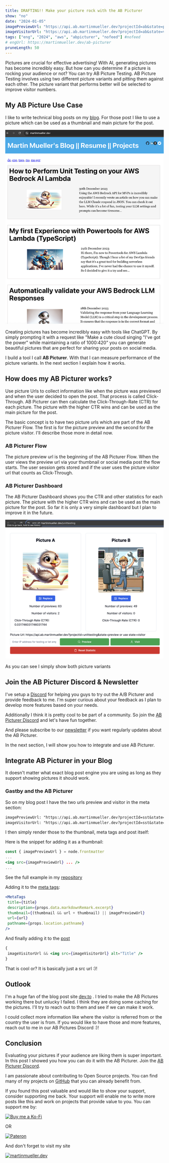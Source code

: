 ```yaml
---
title: DRAFTING!! Make your picture rock with the AB Picturer 
show: "no"
date: "2024-01-05"
imagePreviewUrl: "https://api.ab.martinmueller.dev?projectId=ab&state=preview"
imageVisitorUrl: "https://api.ab.martinmueller.dev?projectId=ab&state=visitor"
tags: ["eng", "2024", "aws", "abpicturer", "nofeed"] #nofeed
# engUrl: https://martinmueller.dev/ab-picturer
pruneLength: 50
---
```


Pictures are crucial for effective advertising! With AI, generating pictures has become incredibly easy. But how can you determine if a picture is rocking your audience or not? You can try AB Picture Testing. AB Picture Testing involves using two different picture variants and pitting them against each other. The picture variant that performs better will be selected to improve visitor numbers.

## My AB Picture Use Case

I like to write technical blog posts on my [blog](https://martinmueller.dev). For those post I like to use a picture which can be used as a thumbnail and main picture for the post.

![martinmueller.dev blog](https://github.com/mmuller88/mmblog/raw/master/content/ab-picturer/blog.png)

Creating pictures has become incredibly easy with tools like ChatGPT. By simply prompting it with a request like "Make a cute cloud singing "I've got the power" while maintaining a ratio of 1000:420" you can generate beautiful pictures that are perfect for sharing your posts on social media.

I build a tool I call **AB Picturer**. With that I can measure performance of the picture variants. In the next section I explain how it works.

## How does my AB Picturer works?

Use picture Urls to collect information like when the picture was previewed and when the user decided to open the post. That process is called Click-Through. AB Picturer can then calculate the Click-Through-Rate (CTR) for each picture. The picture with the higher CTR wins and can be used as the main picture for the post.

The basic concept is to have two picture urls which are part of the AB Picturer Flow. The first is for the picture preview and the second for the picture visitor. I'll describe those more in detail now.

### AB Picturer Flow

The picture preview url is the beginning of the AB Picturer Flow. When the user views the preview url via your thumbnail or social media post the flow starts. The user session gets stored and if the user uses the picture visitor url that counts as Click-Through.

### AB Picturer Dashboard

The AB Picturer Dashboard shows you the CTR and other statistics for each picture. The picture with the higher CTR wins and can be used as the main picture for the post. So far it is only a very simple dashboard but I plan to improve it in the future.

![Pateron](https://github.com/mmuller88/mmblog/raw/master/content/ab-picturer/dashboard.png)

As you can see I simply show both picture variants

## Join the AB Picturer Discord & Newsletter

I've setup a [Discord](https://discord.gg/ZSvMBCUeyA) for helping you guys to try out the A/B Picturer and provide feedback to me. I'm super curious about your feedback as I plan to develop more features based on your needs.

Additionally I think it is pretty cool to be part of a community. So join the [AB Picturer Discord](https://discord.gg/ZSvMBCUeyA) and let's have fun together.

And please subscribe to our [newsletter](https://app.ab.martinmueller.dev/newsletter) if you want regularly updates about the AB Picturer.

In the next section, I will show you how to integrate and use AB Picturer.

## Integrate AB Picturer in your Blog

It doesn't matter what exact blog post engine you are using as long as they support showing pictures it should work.

### Gastby and the AB Picturer

So on my blog post I have the two urls preview and visitor in the meta section:

```txt
imagePreviewUrl: "https://api.ab.martinmueller.dev?projectId=sst&state=preview"
imageVisitorUrl: "https://api.ab.martinmueller.dev?projectId=sst&state=visitor"
```

I then simply render those to the thumbnail, meta tags and post itself:

Here is the snippet for adding it as a thumbnail:

```jsx
const { imagePreviewUrl } = node.frontmatter
...
<img src={imagePreviewUrl} ... />
...
```

See the full example in my [repository](https://github.com/mmuller88/mmblog/blob/master/src/pages/index.js)

Adding it to the [meta tags](https://github.com/mmuller88/mmblog/blob/master/src/templates/blog-post.js):

```jsx
<MetaTags
 title={title}
 description={props.data.markdownRemark.excerpt}
 thumbnail={(thumbnail && url + thumbnail) || imagePreviewUrl}
 url={url}
 pathname={props.location.pathname}
/>
```

And finally adding it to the [post](https://github.com/mmuller88/mmblog/blob/master/src/templates/blog-post.js)

```jsx
{
 imageVisitorUrl && <img src={imageVisitorUrl} alt="Title" />
}
```

That is cool or? It is basically just a src url :)!

## Outlook

I'm a huge fan of the blog post site [dev.to](https://dev.to) . I tried to make the AB Pictures working there but unlucky I failed. I think they are doing some caching for the pictures. I'll try to reach out to them and see if we can make it work.

I could collect more information like where the visitor is referred from or the country the user is from. If you would like to have those and more features, reach out to me in our AB Pictures Discord :)!

## Conclusion

Evaluating your pictures if your audience are liking them is super important. In this post I showed you how you can do it with the AB Picturer. Join the [AB Picturer Discord](https://discord.gg/ZSvMBCUeyA).

I am passionate about contributing to Open Source projects. You can find many of my projects on [GitHub](https://github.com/mmuller88) that you can already benefit from.

If you found this post valuable and would like to show your support, consider supporting me back. Your support will enable me to write more posts like this and work on projects that provide value to you. You can support me by:

[![Buy me a Ko-Fi](https://storage.ko-fi.com/cdn/useruploads/png_d554a01f-60f0-4969-94d1-7b69f3e28c2fcover.jpg?v=69a332f2-b808-4369-8ba3-dae0d1100dd4)](https://ko-fi.com/T6T1BR59W)

OR

[![Pateron](https://theastrologypodcast.com/wp-content/uploads/2015/06/become-my-patron-05.jpg)](https://www.patreon.com/bePatron?u=29010217)

And don't forget to visit my site

[![martinmueller.dev](https://martinmueller.dev/static/84caa5292a6d0c37c48ae280d04b5fa6/a7715/joint.jpg)](https://martinmueller.dev/resume)
